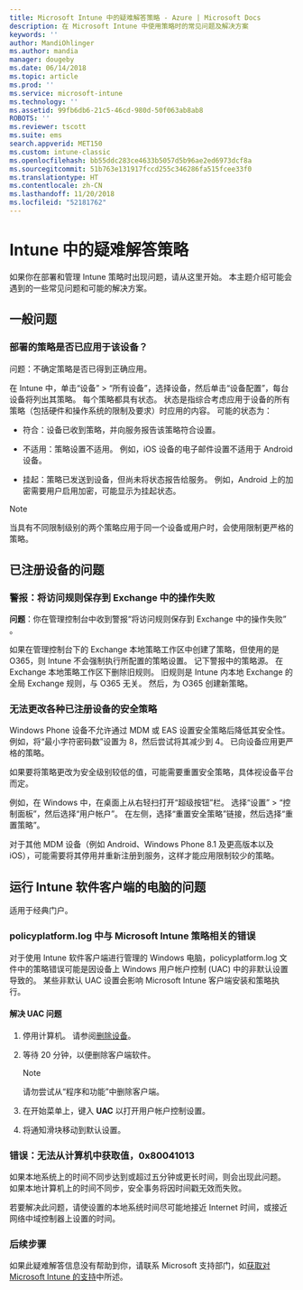 ```yaml
---
title: Microsoft Intune 中的疑难解答策略 - Azure | Microsoft Docs
description: 在 Microsoft Intune 中使用策略时的常见问题及解决方案
keywords: ''
author: MandiOhlinger
ms.author: mandia
manager: dougeby
ms.date: 06/14/2018
ms.topic: article
ms.prod: ''
ms.service: microsoft-intune
ms.technology: ''
ms.assetid: 99fb6db6-21c5-46cd-980d-50f063ab8ab8
ROBOTS: ''
ms.reviewer: tscott
ms.suite: ems
search.appverid: MET150
ms.custom: intune-classic
ms.openlocfilehash: bb55ddc283ce4633b5057d5b96ae2ed6973dcf8a
ms.sourcegitcommit: 51b763e131917fccd255c346286fa515fcee33f0
ms.translationtype: HT
ms.contentlocale: zh-CN
ms.lasthandoff: 11/20/2018
ms.locfileid: "52181762"
---
```

# <a name="troubleshoot-policies-in-intune"></a>Intune 中的疑难解答策略

如果你在部署和管理 Intune 策略时出现问题，请从这里开始。 本主题介绍可能会遇到的一些常见问题和可能的解决方案。

## <a name="general-issues"></a>一般问题

### <a name="was-a-deployed-policy-applied-to-the-device"></a>部署的策略是否已应用于该设备？
问题：不确定策略是否已得到正确应用。

在 Intune 中，单击“设备” > “所有设备”，选择设备，然后单击“设备配置”，每台设备将列出其策略。 每个策略都具有状态。 状态是指综合考虑应用于设备的所有策略（包括硬件和操作系统的限制及要求）时应用的内容。 可能的状态为：

- 符合：设备已收到策略，并向服务报告该策略符合设置。

- 不适用：策略设置不适用。 例如，iOS 设备的电子邮件设置不适用于 Android 设备。

- 挂起：策略已发送到设备，但尚未将状态报告给服务。 例如，Android 上的加密需要用户启用加密，可能显示为挂起状态。

> [!NOTE]
> 当具有不同限制级别的两个策略应用于同一个设备或用户时，会使用限制更严格的策略。

## <a name="issues-with-enrolled-devices"></a>已注册设备的问题

### <a name="alert-saving-of-access-rules-to-exchange-has-failed"></a>警报：将访问规则保存到 Exchange 中的操作失败
**问题**：你在管理控制台中收到警报“将访问规则保存到 Exchange 中的操作失败”   。

如果在管理控制台下的 Exchange 本地策略工作区中创建了策略，但使用的是 O365，则 Intune 不会强制执行所配置的策略设置。 记下警报中的策略源。  在 Exchange 本地策略工作区下删除旧规则。 旧规则是 Intune 内本地 Exchange 的全局 Exchange 规则，与 O365 无关。 然后，为 O365 创建新策略。

### <a name="cannot-change-security-policy-for-various-enrolled-devices"></a>无法更改各种已注册设备的安全策略
Windows Phone 设备不允许通过 MDM 或 EAS 设置安全策略后降低其安全性。 例如，将“最小字符密码数”设置为 8，然后尝试将其减少到 4。 已向设备应用更严格的策略。

如果要将策略更改为安全级别较低的值，可能需要重置安全策略，具体视设备平台而定。

例如，在 Windows 中，在桌面上从右轻扫打开“超级按钮”栏。 选择“设置” > “控制面板”，然后选择“用户帐户”。 在左侧，选择“重置安全策略”链接，然后选择“重置策略”。

对于其他 MDM 设备（例如 Android、Windows Phone 8.1 及更高版本以及 iOS），可能需要将其停用并重新注册到服务，这样才能应用限制较少的策略。

## <a name="issues-with-pcs-that-run-the-intune-software-client"></a>运行 Intune 软件客户端的电脑的问题

适用于经典门户。

### <a name="microsoft-intune-policy-related-errors-in-policyplatformlog"></a>policyplatform.log 中与 Microsoft Intune 策略相关的错误
对于使用 Intune 软件客户端进行管理的 Windows 电脑，policyplatform.log 文件中的策略错误可能是因设备上 Windows 用户帐户控制 (UAC) 中的非默认设置导致的。 某些非默认 UAC 设置会影响 Microsoft Intune 客户端安装和策略执行。

#### <a name="resolve-uac-issues"></a>解决 UAC 问题

1. 停用计算机。 请参阅[删除设备](devices-wipe.md)。

2. 等待 20 分钟，以便删除客户端软件。

    > [!NOTE]
    > 请勿尝试从“程序和功能”中删除客户端。

3. 在开始菜单上，键入 **UAC** 以打开用户帐户控制设置。

4. 将通知滑块移动到默认设置。

### <a name="error-cannot-obtain-the-value-from-the-computer-0x80041013"></a>错误：无法从计算机中获取值，0x80041013
如果本地系统上的时间不同步达到或超过五分钟或更长时间，则会出现此问题。 如果本地计算机上的时间不同步，安全事务将因时间戳无效而失败。

若要解决此问题，请使设置的本地系统时间尽可能地接近 Internet 时间，或接近网络中域控制器上设置的时间。

### <a name="next-steps"></a>后续步骤
如果此疑难解答信息没有帮助到你，请联系 Microsoft 支持部门，如[获取对 Microsoft Intune 的支持](get-support.md)中所述。
